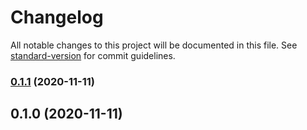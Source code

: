 # Changelog

All notable changes to this project will be documented in this file. See [standard-version](https://github.com/conventional-changelog/standard-version) for commit guidelines.

### [0.1.1](https://github.com/equinor/sepes-api/compare/0.1.0...0.1.1) (2020-11-11)

## 0.1.0 (2020-11-11)